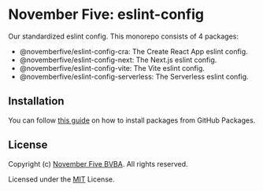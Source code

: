 # November Five: eslint-config

Our standardized eslint config. This monorepo consists of 4 packages:

- @novemberfive/eslint-config-cra: The Create React App eslint config.
- @novemberfive/eslint-config-next: The Next.js eslint config.
- @novemberfive/eslint-config-vite: The Vite eslint config.
- @novemberfive/eslint-config-serverless: The Serverless eslint config.

## Installation

You can follow [this guide](https://docs.github.com/en/packages/working-with-a-github-packages-registry/working-with-the-npm-registry#installing-a-package) on how to install packages from GitHub Packages.

## License

Copyright (c) [November Five BVBA](https://novemberfive.co). All rights reserved.

Licensed under the [MIT](LICENSE) License.
